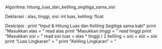 Algoritma: hitung_luas_dan_keliling_segitiga_sama_sisi

Deklarasi :
alas, tinggi, sisi: int
luas, keliling: float

Deskripsi :
print “Input & Hitung Luas dan Keliling Segitiga sama kaki"
print “Masukkan alas = ”
read alas
print “Masukkan tinggi = ”
read tinggi
print “Masukkan sisi = ”
read sisi
luas = alas * tinggi / 2
keliling = sisi + sisi + sisi
print “Luas Lingkaran" = ”
print "Keliling Lingkaran" = "               